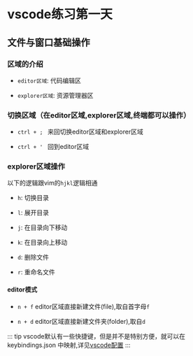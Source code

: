 # vscode练习第一天

## 文件与窗口基础操作

### 区域的介绍
- `editor区域`: 代码编辑区
  
- `explorer区域`: 资源管理器区

### 切换区域（在editor区域,explorer区域,终端都可以操作）

- `ctrl + ; ` 来回切换editor区域和explorer区域
  
- `ctrl + ' ` 回到editor区域

### explorer区域操作

以下的逻辑跟vim的`hjkl`逻辑相通

- `h`: 切换目录
  
- `l`: 展开目录
  
- `j`: 在目录向下移动
  
- `k`: 在目录向上移动
  
- `d`: 删除文件
  
- `r`: 重命名文件
  
#### editor模式

- `n + f` editor区域直接新建文件(file),取自首字母`f`
  
- `n + d` editor区域直接新建文件夹(folder),取自`d`

::: tip
vscode默认有一些快捷键，但是并不是特别方便，就可以在 keybindings.json 中映射,详见[vscode配置](../vscode/index.md)
:::

